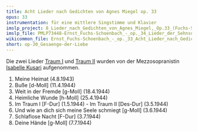 ```yaml
---
title: Acht Lieder nach Gedichten von Agnes Miegel op. 33
opus: 33
instrumentation: für eine mittlere Singstimme und Klavier
imslp_project: 8_Lieder_nach_Gedichten_von_Agnes_Miegel,_Op.33_(Fuchs-Sch%C3%B6nbach,_Ernst)
imslp_file: PMLP73448-Ernst_Fuchs-Schoenbach_-_op._34_Lieder_der_Sehnsucht.pdf
wikicommon_file: Ernst_Fuchs-Schoenbach_-_op._33_Acht_Lieder_nach_Gedichten_von_Agnes_Miegel.pdf
short: op-30_Gesaenge-der-Liebe
---
```

Die zwei Lieder 
[Traum I](http://youtu.be/MYFrCfCKAeA) und 
[Traum II](http://youtu.be/ssvV6Le0eG4) wurden von der Mezzosopranistin
[Isabelle Kusari](isabelle-kusari.de) aufgenommen.

1. Meine Heimat (4.8.1943)
2. Buße [d-Moll] (11.4.1944)
3. Weit in der Fremde [g-Moll] (18.4.1944)
4. Heimliche Wunde [h-Moll] (25.4.1944)
5. Im Traum I [F-Dur] (1.5.1944) - Im Traum II [Des-Dur] (3.5.1944)
6. Und wie an dich sich meine Seele schmiegt [g-Moll] (3.6.1944)
7. Schlaflose Nacht [F-Dur] (3.7.1944)
8. Deine Hände [g-Moll] (7.7.1944)

